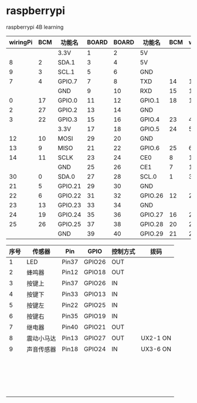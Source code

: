 # raspberrypi
raspberrypi 4B learning

| wiringPi | BCM  | 功能名  | BOARD | BOARD | 功能名  | BCM  | wiringPi |
| -------- | ---- | ------- | ----- | ----- | ------- | ---- | -------- |
|          |      | 3.3V    | 1     | 2     | 5V      |      |          |
| 8        | 2    | SDA.1   | 3     | 4     | 5V      |      |          |
| 9        | 3    | SCL.1   | 5     | 6     | GND     |      |          |
| 7        | 4    | GPIO.7  | 7     | 8     | TXD     | 14   | 15       |
|          |      | GND     | 9     | 10    | RXD     | 15   | 16       |
| 0        | 17   | GPIO.0  | 11    | 12    | GPIO.1  | 18   | 1        |
| 2        | 27   | GPIO.2  | 13    | 14    | GND     |      |          |
| 3        | 22   | GPIO.3  | 15    | 16    | GPIO.4  | 23   | 4        |
|          |      | 3.3V    | 17    | 18    | GPIO.5  | 24   | 5        |
| 12       | 10   | MOSI    | 29    | 20    | GND     |      |          |
| 13       | 9    | MISO    | 21    | 22    | GPIO.6  | 25   | 6        |
| 14       | 11   | SCLK    | 23    | 24    | CE0     | 8    | 10       |
|          |      | GND     | 25    | 26    | CE1     | 7    | 11       |
| 30       | 0    | SDA.0   | 27    | 28    | SCL.0   | 1    | 31       |
| 21       | 5    | GPIO.21 | 29    | 30    | GND     |      |          |
| 22       | 6    | GPIO.22 | 31    | 32    | GPIO.26 | 12   | 26       |
| 23       | 13   | GPIO.23 | 33    | 34    | GND     |      |          |
| 24       | 19   | GPIO.24 | 35    | 36    | GPIO.27 | 16   | 27       |
| 25       | 26   | GPIO.25 | 37    | 38    | GPIO.28 | 20   | 28       |
|          |      | GND     | 39    | 40    | GPIO.29 | 21   | 29       |

| 序号 | 传感器     | Pin   | GPIO   | 控制方式 | 拨码     |
| ---- | ---------- | ----- | ------ | -------- | -------- |
| 1    | LED        | Pin37 | GPIO26 | OUT      |          |
| 2    | 蜂鸣器     | Pin12 | GPIO18 | OUT      |          |
| 3    | 按键上     | Pin37 | GPIO26 | IN       |          |
| 4    | 按键下     | Pin33 | GPIO13 | IN       |          |
| 5    | 按键左     | Pin22 | GPIO25 | IN       |          |
| 6    | 按键右     | Pin35 | GPIO19 | IN       |          |
| 7    | 继电器     | Pin40 | GPIO21 | OUT      |          |
| 8    | 震动小马达 | Pin13 | GPIO27 | OUT      | UX2-1 ON |
| 9    | 声音传感器 | Pin18 | GPIO24 | IN       | UX3-6 ON |
|      |            |       |        |          |          |
|      |            |       |        |          |          |
|      |            |       |        |          |          |
|      |            |       |        |          |          |
|      |            |       |        |          |          |
|      |            |       |        |          |          |
|      |            |       |        |          |          |
|      |            |       |        |          |          |
|      |            |       |        |          |          |
|      |            |       |        |          |          |
|      |            |       |        |          |          |
|      |            |       |        |          |          |
|      |            |       |        |          |          |
|      |            |       |        |          |          |
|      |            |       |        |          |          |
|      |            |       |        |          |          |
|      |            |       |        |          |          |
|      |            |       |        |          |          |
|      |            |       |        |          |          |